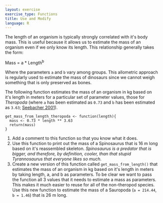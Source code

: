 ```yaml
---
layout: exercise
exercise_type: Functions
title: Use and Modify
language: R
---
```


The length of an organism is typically strongly correlated with it's body
mass. This is useful because it allows us to estimate the mass of an organism
even if we only know its length. This relationship generally takes the form:

Mass = a * Length<sup>b</sup>

Where the parameters `a` and `b` vary among groups. This allometric approach is
regularly used to estimate the mass of dinosaurs since we cannot weigh something
that is only preserved as bones.

The following function estimates the mass of an organism in kg based on it's
length in meters for a particular set of parameter values, those for *Theropoda*
(where `a` has been estimated as `0.73` and `b` has been estimated as `3.63`;
[Seebacher 2001](http://www.jstor.org/stable/4524171)).

```
get_mass_from_length_theropoda <- function(length){
  mass <- 0.73 * length ** 3.63
  return(mass)
}
```

1. Add a comment to this function so that you know what it does.
2. Use this function to print out the mass of a Spinosaurus that is 16 m long
based on it's reassembled skeleton. *Spinosaurus is a predator that is bigger,
and therefore, by definition, cooler, than that stupid Tyrannosaurus that
everyone likes so much.*
3. Create a new version of this function called `get_mass_from_length()` that
estimates the mass of an organism in kg based on it's length in meters by taking
length, a, and b as parameters. To be clear we want to pass the function all 3
values that it needs to estimate a mass as parameters. This makes it much easier
to reuse for all of the non-theropod species. Use this new function to estimate
the mass of a Sauropoda (`a = 214.44`, `b = 1.46`) that is 26 m long.
